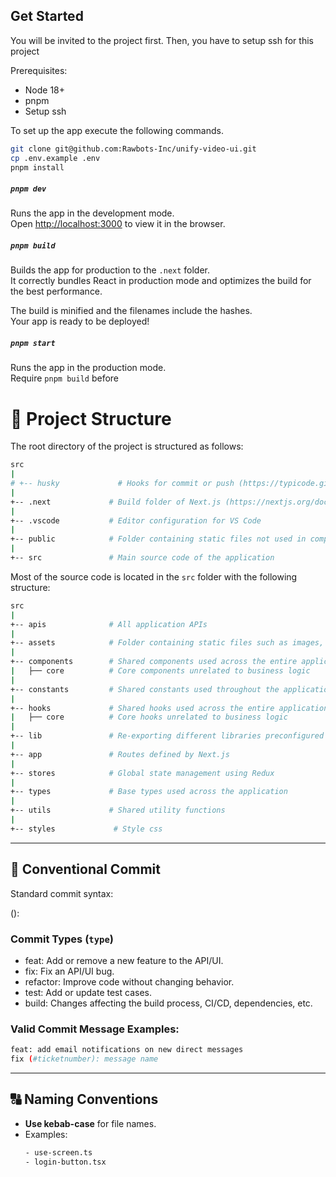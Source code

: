 ## Get Started

You will be invited to the project first. Then, you have to setup ssh for this project

Prerequisites:

- Node 18+
- pnpm
- Setup ssh

To set up the app execute the following commands.

```bash
git clone git@github.com:Rawbots-Inc/unify-video-ui.git
cp .env.example .env
pnpm install
```

##### `pnpm dev`

Runs the app in the development mode.\
Open [http://localhost:3000](http://localhost:3000) to view it in the browser.

##### `pnpm build`

Builds the app for production to the `.next` folder.\
It correctly bundles React in production mode and optimizes the build for the best performance.

The build is minified and the filenames include the hashes.\
Your app is ready to be deployed!

##### `pnpm start`

Runs the app in the production mode.\
Require `pnpm build` before

# 📂 Project Structure

The root directory of the project is structured as follows:

```sh
src
|
# +-- husky             # Hooks for commit or push (https://typicode.github.io/husky/#/)
|
+-- .next             # Build folder of Next.js (https://nextjs.org/docs/app/building-your-application/deploying)
|
+-- .vscode           # Editor configuration for VS Code
|
+-- public            # Folder containing static files not used in compilation
|
+-- src               # Main source code of the application
```

Most of the source code is located in the `src` folder with the following structure:

```sh
src
|
+-- apis              # All application APIs
|
+-- assets            # Folder containing static files such as images, fonts, etc.
|
+-- components        # Shared components used across the entire application
|   ├── core          # Core components unrelated to business logic
|
+-- constants         # Shared constants used throughout the application
|
+-- hooks             # Shared hooks used across the entire application
|   ├── core          # Core hooks unrelated to business logic
|
+-- lib               # Re-exporting different libraries preconfigured for the application
|
+-- app               # Routes defined by Next.js
|
+-- stores            # Global state management using Redux
|
+-- types             # Base types used across the application
|
+-- utils             # Shared utility functions
|
+-- styles             # Style css
```

---

## 📜 Conventional Commit

Standard commit syntax:

<type>(<optional scope>): <description>

### **Commit Types (`type`)**

- feat: Add or remove a new feature to the API/UI.
- fix: Fix an API/UI bug.
- refactor: Improve code without changing behavior.
- test: Add or update test cases.
- build: Changes affecting the build process, CI/CD, dependencies, etc.

### **Valid Commit Message Examples:**

```sh
feat: add email notifications on new direct messages
fix (#ticketnumber): message name
```

---

## 🔠 Naming Conventions

- **Use kebab-case** for file names.
- Examples:
  ```sh
  - use-screen.ts
  - login-button.tsx
  ```
